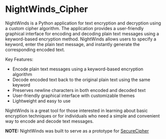 # NightWinds_Cipher
NightWinds is a Python application for text encryption and decryption using a custom cipher algorithm. The application provides a user-friendly graphical interface for encoding and decoding plain text messages using a keyword-based encryption method. NightWinds allows users to specify a keyword, enter the plain text message, and instantly generate the corresponding encoded text. 

Key Features:
- Encode plain text messages using a keyword-based encryption algorithm
- Decode encoded text back to the original plain text using the same keyword
- Preserves newline characters in both encoded and decoded text
- User-friendly graphical interface with customizable themes
- Lightweight and easy to use

NightWinds is a great tool for those interested in learning about basic encryption techniques or for individuals who need a simple and convenient way to encode and decode text messages.


**NOTE:** NightWinds was built to serve as a prototype for [SecureCipher](https://github.com/Mubashirr101/SecureCipher)
